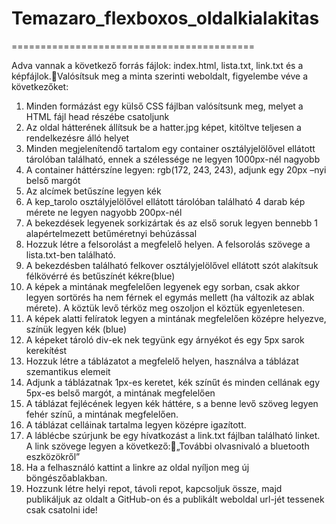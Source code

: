 # Temazaro_flexboxos_oldalkialakitas
==========================================

Adva vannak a következő forrás fájlok: index.html, lista.txt, link.txt és a képfájlok.Valósítsuk meg a minta szerinti weboldalt, figyelembe véve a következőket:
1. Minden formázást egy külső CSS fájlban valósítsunk meg, melyet a HTML fájl head részébe csatoljunk
2. Az oldal hátterének állítsuk be a hatter.jpg képet, kitöltve teljesen a rendelkezésre álló helyet
3. Minden megjelenítendő tartalom egy container osztályjelölővel ellátott tárolóban található, ennek a szélessége ne legyen 1000px-nél nagyobb
4. A container háttérszíne legyen: rgb(172, 243, 243), adjunk egy 20px –nyi belső margót
5. Az alcímek betűszíne legyen kék
6. A kep_tarolo osztályjelölővel ellátott tárolóban található 4 darab kép mérete ne legyen nagyobb 200px-nél
7. A bekezdések legyenek sorkizártak és az első soruk legyen bennebb 1 alapértelmezett betűméretnyi behúzással
8. Hozzuk létre a felsorolást a megfelelő helyen. A felsorolás szövege a lista.txt-ben található.
9. A  bekezdésben található felkover osztályjelölővel ellátott szót alakítsuk félkövérré és betűszínét kékre(blue)
10. A képek a mintának megfelelően legyenek egy sorban, csak akkor legyen sortörés ha nem férnek el egymás mellett (ha változik az ablak mérete). A köztük levő térköz meg oszoljon el köztük egyenletesen.
11. A képek alatti felíratok legyen a mintának megfelelően középre helyezve, színük legyen kék (blue)
12. A képeket tároló div-ek nek tegyünk egy árnyékot és egy 5px sarok kerekítést
13. Hozzuk létre a táblázatot a megfelelő helyen, használva a táblázat szemantikus elemeit
14. Adjunk a táblázatnak 1px-es keretet, kék színűt és minden cellának egy 5px-es belső margót,  a mintának megfelelően
15. A táblázat fejlécének legyen kék háttére, s a benne levő szöveg legyen fehér színű, a mintának megfelelően.
16. A táblázat celláinak tartalma legyen középre igazított.
17. A láblécbe szúrjunk be egy hívatkozást a link.txt fájlban található linket.  A link szövege legyen a következő:„További olvasnivaló a bluetooth eszközökről”
18. Ha a felhasználó kattint a linkre az oldal nyíljon meg új böngészőablakban.
19. Hozzunk létre helyi repot, távoli repot, kapcsoljuk össze, majd publikáljuk az oldalt a GitHub-on és a publikált weboldal url-jét tessenek csak csatolni ide!
